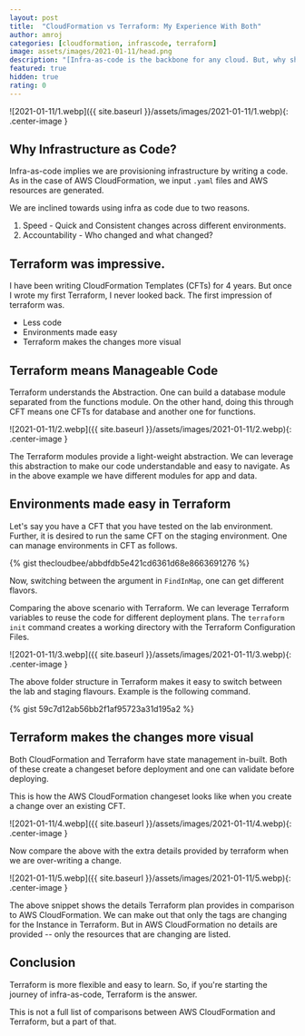 ```yaml
---
layout: post
title:  "CloudFormation vs Terraform: My Experience With Both"
author: amroj
categories: [cloudformation, infrascode, terraform]
image: assets/images/2021-01-11/head.png
description: "[Infra-as-code is the backbone for any cloud. But, why should one look beyond CloudFormation Templates?]"
featured: true
hidden: true
rating: 0
---
```


![2021-01-11/1.webp]({{ site.baseurl }}/assets/images/2021-01-11/1.webp){: .center-image }

## Why Infrastructure as Code?

Infra-as-code implies we are provisioning infrastructure by writing a code. As in the case of AWS CloudFormation, we input `.yaml` files and AWS resources are generated.

We are inclined towards using infra as code due to two reasons.

1. Speed - Quick and Consistent changes across different environments.
2. Accountability - Who changed and what changed?

## Terraform was impressive.

I have been writing CloudFormation Templates (CFTs) for 4 years. But once I wrote my first Terraform, I never looked back. The first impression of terraform was.
- Less code
- Environments made easy
- Terraform makes the changes more visual

## Terraform means Manageable Code

Terraform understands the Abstraction. One can build a database module separated from the functions module. On the other hand, doing this through CFT means one CFTs for database and another one for functions.

![2021-01-11/2.webp]({{ site.baseurl }}/assets/images/2021-01-11/2.webp){: .center-image }

The Terraform modules provide a light-weight abstraction. We can leverage this abstraction to make our code understandable and easy to navigate. As in the above example we have different modules for app and data.

## Environments made easy in Terraform

Let's say you have a CFT that you have tested on the lab environment. Further, it is desired to run the same CFT on the staging environment. One can manage environments in CFT as follows.

{% gist thecloudbee/abbdfdb5e421cd6361d68e8663691276 %}

Now, switching between the argument in `FindInMap`, one can get different flavors.

Comparing the above scenario with Terraform. We can leverage Terraform variables to reuse the code for different deployment plans. The `terraform init` command creates a working directory with the Terraform Configuration Files. 

![2021-01-11/3.webp]({{ site.baseurl }}/assets/images/2021-01-11/3.webp){: .center-image }

The above folder structure in Terraform makes it easy to switch between the lab and staging flavours. Example is the following command.

{% gist 59c7d12ab56bb2f1af95723a31d195a2 %}

## Terraform makes the changes more visual

Both CloudFormation and Terraform have state management in-built. Both of these create a changeset before deployment and one can validate before deploying.

This is how the AWS CloudFormation changeset looks like when you create a change over an existing CFT.

![2021-01-11/4.webp]({{ site.baseurl }}/assets/images/2021-01-11/4.webp){: .center-image }

Now compare the above with the extra details provided by terraform when we are over-writing a change.

![2021-01-11/5.webp]({{ site.baseurl }}/assets/images/2021-01-11/5.webp){: .center-image }

The above snippet shows the details Terraform plan provides in comparison to AWS CloudFormation. We can make out that only the tags are changing for the Instance in Terraform. But in AWS CloudFormation no details are provided -- only the resources that are changing are listed.

## Conclusion

Terraform is more flexible and easy to learn. So, if you're starting the journey of infra-as-code, Terraform is the answer.

This is not a full list of comparisons between AWS CloudFormation and Terraform, but a part of that.